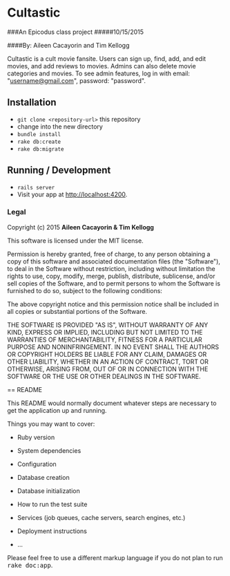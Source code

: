 # Cultastic
###An Epicodus class project
#####10/15/2015

####By: Aileen Cacayorin and Tim Kellogg

Cultastic is a cult movie fansite. Users can sign up, find, add, and edit movies, and add reviews to movies. Admins can also delete movie categories and movies.
To see admin features, log in with email: "username@gmail.com", password: "password".

## Installation

* `git clone <repository-url>` this repository
* change into the new directory
* `bundle install`
* `rake db:create`
* `rake db:migrate`

## Running / Development

* `rails server`
* Visit your app at [http://localhost:4200](http://localhost:3000).


### Legal

Copyright (c) 2015 **Aileen Cacayorin & Tim Kellogg**

This software is licensed under the MIT license.

Permission is hereby granted, free of charge, to any person obtaining a copy
of this software and associated documentation files (the "Software"), to deal
in the Software without restriction, including without limitation the rights
to use, copy, modify, merge, publish, distribute, sublicense, and/or sell
copies of the Software, and to permit persons to whom the Software is
furnished to do so, subject to the following conditions:

The above copyright notice and this permission notice shall be included in
all copies or substantial portions of the Software.

THE SOFTWARE IS PROVIDED "AS IS", WITHOUT WARRANTY OF ANY KIND, EXPRESS OR
IMPLIED, INCLUDING BUT NOT LIMITED TO THE WARRANTIES OF MERCHANTABILITY,
FITNESS FOR A PARTICULAR PURPOSE AND NONINFRINGEMENT. IN NO EVENT SHALL THE
AUTHORS OR COPYRIGHT HOLDERS BE LIABLE FOR ANY CLAIM, DAMAGES OR OTHER
LIABILITY, WHETHER IN AN ACTION OF CONTRACT, TORT OR OTHERWISE, ARISING FROM,
OUT OF OR IN CONNECTION WITH THE SOFTWARE OR THE USE OR OTHER DEALINGS IN
THE SOFTWARE.








== README

This README would normally document whatever steps are necessary to get the
application up and running.

Things you may want to cover:

* Ruby version

* System dependencies

* Configuration

* Database creation

* Database initialization

* How to run the test suite

* Services (job queues, cache servers, search engines, etc.)

* Deployment instructions

* ...


Please feel free to use a different markup language if you do not plan to run
<tt>rake doc:app</tt>.
